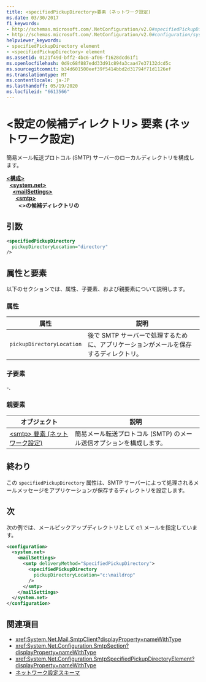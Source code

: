 ```yaml
---
title: <specifiedPickupDirectory>要素 (ネットワーク設定)
ms.date: 03/30/2017
f1_keywords:
- http://schemas.microsoft.com/.NetConfiguration/v2.0#specifiedPickupDirectory
- http://schemas.microsoft.com/.NetConfiguration/v2.0#configuration/system.net/mailSettings/smtp/specifiedPickupDirectory
helpviewer_keywords:
- specifiedPickupDirectory element
- <specifiedPickupDirectory> element
ms.assetid: 0121f49d-bff2-4bc6-af06-f1628dcd61f1
ms.openlocfilehash: 0d9c68f887edd33d91c894a3caa47e37132dcd5c
ms.sourcegitcommit: b34d601500eef39f5414bbd2d31794f71d1126ef
ms.translationtype: MT
ms.contentlocale: ja-JP
ms.lasthandoff: 05/19/2020
ms.locfileid: "6613566"
---
```

# <a name="specifiedpickupdirectory-element-network-settings"></a>\<設定の候補ディレクトリ> 要素 (ネットワーク設定)
簡易メール転送プロトコル (SMTP) サーバーのローカルディレクトリを構成します。  
  
[**\<構成>**](../configuration-element.md)\
&nbsp;&nbsp;[**\<system.net>**](system-net-element-network-settings.md)\
&nbsp;&nbsp;&nbsp;&nbsp;[**\<mailSettings>**](mailsettings-element-network-settings.md)\
&nbsp;&nbsp;&nbsp;&nbsp;&nbsp;&nbsp;[**\<smtp>**](smtp-element-network-settings.md)\
&nbsp;&nbsp;&nbsp;&nbsp;&nbsp;&nbsp;&nbsp;&nbsp;**\<>の候補ディレクトリの**  
  
## <a name="syntax"></a>引数  
  
```xml  
<specifiedPickupDirectory  
  pickupDirectoryLocation="directory"
/>  
```  
  
## <a name="attributes-and-elements"></a>属性と要素  
 以下のセクションでは、属性、子要素、および親要素について説明します。  
  
### <a name="attributes"></a>属性  
  
|属性|説明|  
|---------------|-----------------|  
|`pickupDirectoryLocation`|後で SMTP サーバーで処理するために、アプリケーションがメールを保存するディレクトリ。|  
  
### <a name="child-elements"></a>子要素  
 -.  
  
### <a name="parent-elements"></a>親要素  
  
|オブジェクト|説明|  
|-------------|-----------------|  
|[\<smtp> 要素 (ネットワーク設定)](smtp-element-network-settings.md)|簡易メール転送プロトコル (SMTP) のメール送信オプションを構成します。|  
  
## <a name="remarks"></a>終わり  
 この `specifiedPickupDirectory` 属性は、SMTP サーバーによって処理されるメールメッセージをアプリケーションが保存するディレクトリを設定します。  
  
## <a name="example"></a>次  
 次の例では、メールピックアップディレクトリとして c:\ メールを指定しています。  
  
```xml  
<configuration>  
  <system.net>  
    <mailSettings>  
      <smtp deliveryMethod="SpecifiedPickupDirectory">  
        <specifiedPickupDirectory  
          pickupDirectoryLocation="c:\maildrop"  
        />  
      </smtp>  
    </mailSettings>  
  </system.net>  
</configuration>  
```  
  
## <a name="see-also"></a>関連項目

- <xref:System.Net.Mail.SmtpClient?displayProperty=nameWithType>
- <xref:System.Net.Configuration.SmtpSection?displayProperty=nameWithType>
- <xref:System.Net.Configuration.SmtpSpecifiedPickupDirectoryElement?displayProperty=nameWithType>
- [ネットワーク設定スキーマ](index.md)